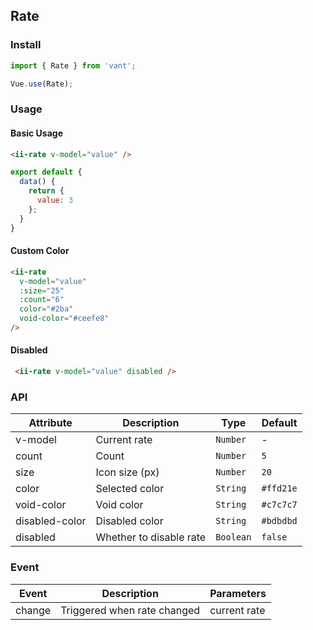 ## Rate

### Install
``` javascript
import { Rate } from 'vant';

Vue.use(Rate);
```

### Usage

#### Basic Usage

```html
<ii-rate v-model="value" />
```

```javascript
export default {
  data() {
    return {
      value: 3
    };
  }
}
```

#### Custom Color

```html
<ii-rate
  v-model="value"
  :size="25"
  :count="6"
  color="#2ba"
  void-color="#ceefe8"
/>
```

#### Disabled

```html
 <ii-rate v-model="value" disabled />
```

### API

| Attribute | Description | Type | Default |
|-----------|-----------|-----------|-------------|
| v-model | Current rate | `Number` | - |
| count | Count | `Number` | `5` |
| size | Icon size (px) | `Number` | `20` |
| color | Selected color | `String` | `#ffd21e`  |
| void-color | Void color | `String` | `#c7c7c7` |
| disabled-color | Disabled color | `String` | `#bdbdbd` | 
| disabled | Whether to disable rate | `Boolean` | `false` |

### Event

| Event | Description | Parameters |
|-----------|-----------|-----------|
| change | Triggered when rate changed | current rate |
